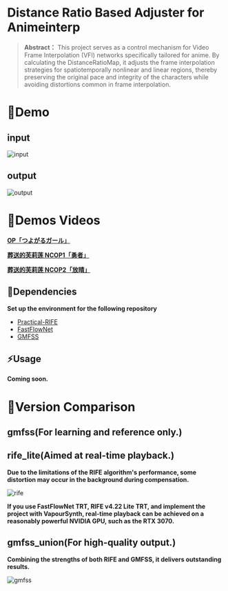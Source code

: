 # Distance Ratio Based Adjuster for Animeinterp

> **Abstract：** This project serves as a control mechanism for Video Frame Interpolation (VFI) networks specifically
> tailored for anime.
> By calculating the DistanceRatioMap, it adjusts the frame interpolation strategies for spatiotemporally nonlinear and
> linear regions,
> thereby preserving the original pace and integrity of the characters while avoiding distortions common in frame
> interpolation.

# 👀Demo

## input
![input](https://github.com/hyw-dev/FCLAFI/assets/68835291/cc9fb083-0f8d-48e1-b33e-0a893f313329)
## output
![output](https://github.com/hyw-dev/FCLAFI/assets/68835291/5138f267-6904-42ce-9551-b0891812a650)

# 👀Demos Videos

**[OP「つよがるガール」](https://www.bilibili.com/video/BV1uJtPe9EdY/?share_source=copy_web&vd_source=8a8926eb0f1d5f0f1cab7529c8f51282)**

**[葬送的芙莉莲 NCOP1「勇者」](https://www.bilibili.com/video/BV12QsaeREmr/?share_source=copy_web&vd_source=8a8926eb0f1d5f0f1cab7529c8f51282)**

**[葬送的芙莉莲 NCOP2「放晴」](https://www.bilibili.com/video/BV1RYs8eFE77/?share_source=copy_web&vd_source=8a8926eb0f1d5f0f1cab7529c8f51282)**


## 🔧Dependencies
**Set up the environment for the following repository**
- [Practical-RIFE](https://github.com/hzwer/Practical-RIFE)
- [FastFlowNet](https://github.com/ltkong218/FastFlowNet)
- [GMFSS](https://github.com/98mxr/GMFSS_Fortuna)

## ⚡Usage 

**Coming soon.**

# 📖Version Comparison

## gmfss(For learning and reference only.)

## rife_lite(Aimed at real-time playback.)

**Due to the limitations of the RIFE algorithm's performance, some distortion may occur in the background during
compensation.**

![rife](https://github.com/user-attachments/assets/e0480165-c748-43ac-ad3c-5e6fb7adea7f)

**If you use FastFlowNet TRT, RIFE v4.22 Lite TRT, and implement the project with VapourSynth, real-time playback can be
achieved on a reasonably powerful NVIDIA GPU, such as the RTX 3070.**

## gmfss_union(For high-quality output.)

**Combining the strengths of both RIFE and GMFSS, it delivers outstanding results.**

![gmfss](https://github.com/user-attachments/assets/5a4ca540-ddfa-4a93-ab21-e39eb9299e89)
